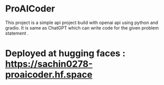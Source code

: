 # ProAICoder
This project is a simple api project build with openai api using python and gradio. It is same as ChatGPT which can write code for the given problem statement .
# Deployed at hugging faces : https://sachin0278-proaicoder.hf.space

